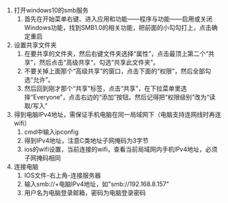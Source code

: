 1. 打开windows10的smb服务
    1. 首先在开始菜单右键、进入应用和功能——程序与功能——启用或关闭Windows功能，找到SMB1.0的相关功能，把前面的小勾勾打上，点击确定重启
2. 设置共享文件夹
    1. 在要共享的文件夹，然后右键文件夹选择“属性”，点击最顶上第二个“共享”，然后点击“高级共享“，勾选“共享此文件夹”。
    2. 不要关掉上面那个“高级共享”的窗口，点击下面的“权限”，然后全部勾选“允许”。
    3. 然后回到刚才那个“共享”标签，点击“共享”，在下拉菜单里选择“Everyone”，点击右边的“添加”按钮。然后记得把“权限级别”改为“读取/写入”
3. 得到电脑IPv4地址，需保证手机电脑在同一局域网下（电脑支持连网线时再连wifi）
    1. cmd中输入ipconfig
    2. 得到IPv4地址，注意C类地址子网掩码为3字节
    3. ios的wifi设置，当前连接的wifi，查看当前局域网内手机IPv4地址，必须子网掩码相同
4. 连接电脑
    1. IOS文件-右上角-连接服务器
    2. 输入smb://+电脑IPv4地址，如"smb://192.168.8.157"
    3. 用户名为电脑登录邮箱，密码为电脑登录密码